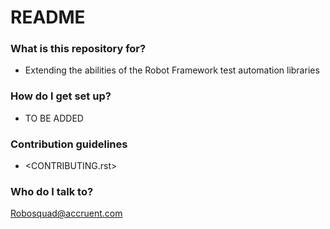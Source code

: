 # README #

### What is this repository for? ###

* Extending the abilities of the Robot Framework test automation libraries

### How do I get set up? ###
* TO BE ADDED

### Contribution guidelines ###
* <CONTRIBUTING.rst>

### Who do I talk to? ###

Robosquad@accruent.com